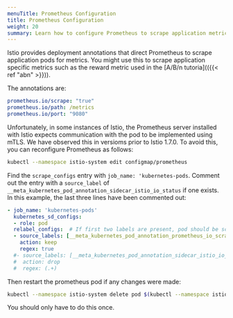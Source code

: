```yaml
---
menuTitle: Prometheus Configuration
title: Prometheus Configuration
weight: 20
summary: Learn how to configure Prometheus to scrape application metrics
---
```


Istio provides deployment annotations that direct Prometheus to scrape application pods for metrics. You might use this to scrape application specific metrics such as the reward metric used in the [A/B/n tutoria](({{< ref "abn" >}})).

The annotations are:

```yaml
prometheus.io/scrape: "true"
prometheus.io/path: /metrics
prometheus.io/port: "9080"
```

Unfortunately, in some instances of Istio, the Prometheus server installed with Istio expects communication with the pod to be implemented using mTLS. We have observed this in versioms prior to Istio 1.7.0. To avoid this, you can reconfigure Prometheus as follows:

```bash
kubectl --namespace istio-system edit configmap/prometheus
```

Find the `scrape_configs` entry with `job_name: 'kubernetes-pods`.
Comment out the entry with a `source_label` of `__meta_kubernetes_pod_annotation_sidecar_istio_io_status` if one exists.
In this example, the last three lines have been commented out:

```yaml
- job_name: 'kubernetes-pods'
  kubernetes_sd_configs:
  - role: pod
  relabel_configs:  # If first two labels are present, pod should be scraped  by the istio-secure job.
  - source_labels: [__meta_kubernetes_pod_annotation_prometheus_io_scrape]
    action: keep
    regex: true
  #- source_labels: [__meta_kubernetes_pod_annotation_sidecar_istio_io_status]
  #  action: drop
  #  regex: (.+)
```

Then restart the prometheus pod if any changes were made:

```bash
kubectl --namespace istio-system delete pod $(kubectl --namespace istio-system get pod --selector='app=prometheus' -o jsonpath='{.items[0].metadata.name}')
```

You should only have to do this once.
